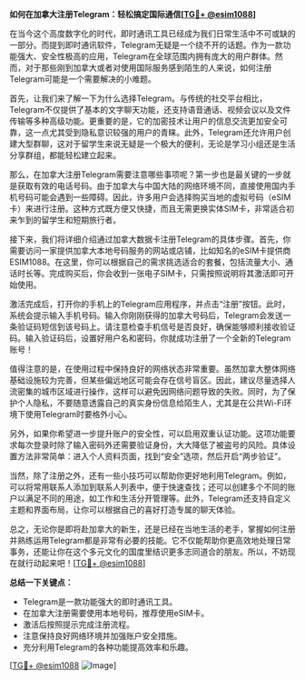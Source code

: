 **如何在加拿大注册Telegram：轻松搞定国际通信[[TG💪+ @esim1088](https://t.me/s/esim1088)]**

在当今这个高度数字化的时代，即时通讯工具已经成为我们日常生活中不可或缺的一部分。而提到即时通讯软件，Telegram无疑是一个绕不开的话题。作为一款功能强大、安全性极高的应用，Telegram在全球范围内拥有庞大的用户群体。然而，对于那些刚到加拿大或者对使用国际服务感到陌生的人来说，如何注册Telegram可能是一个需要解决的小难题。

首先，让我们来了解一下为什么选择Telegram。与传统的社交平台相比，Telegram不仅提供了基本的文字聊天功能，还支持语音通话、视频会议以及文件传输等多种高级功能。更重要的是，它的加密技术让用户的信息交流更加安全可靠，这一点尤其受到隐私意识较强的用户的青睐。此外，Telegram还允许用户创建大型群聊，这对于留学生来说无疑是一个极大的便利，无论是学习小组还是生活分享群组，都能轻松建立起来。

那么，在加拿大注册Telegram需要注意哪些事项呢？第一步也是最关键的一步就是获取有效的电话号码。由于加拿大与中国大陆的网络环境不同，直接使用国内手机号码可能会遇到一些障碍。因此，许多用户会选择购买当地的虚拟号码（eSIM卡）来进行注册。这种方式既方便又快捷，而且无需更换实体SIM卡，非常适合初来乍到的留学生和短期旅行者。

接下来，我们将详细介绍通过加拿大数据卡注册Telegram的具体步骤。首先，你需要访问一家提供加拿大本地号码服务的网站或店铺，比如知名的eSIM卡提供商ESIM1088。在这里，你可以根据自己的需求挑选适合的套餐，包括流量大小、通话时长等。完成购买后，你会收到一张电子SIM卡，只需按照说明将其激活即可开始使用。

激活完成后，打开你的手机上的Telegram应用程序，并点击“注册”按钮。此时，系统会提示输入手机号码。输入你刚刚获得的加拿大号码后，Telegram会发送一条验证码短信到该号码上。请注意检查手机信号是否良好，确保能够顺利接收验证码。输入验证码后，设置好用户名和密码，你就成功注册了一个全新的Telegram账号！

值得注意的是，在使用过程中保持良好的网络状态非常重要。虽然加拿大整体网络基础设施较为完善，但某些偏远地区可能会存在信号盲区。因此，建议尽量选择人流密集的城市区域进行操作，这样可以避免因网络问题导致的失败。同时，为了保护个人隐私，不要随意透露自己的真实身份信息给陌生人，尤其是在公共Wi-Fi环境下使用Telegram时要格外小心。

另外，如果你希望进一步提升账户的安全性，可以启用双重认证功能。这项功能要求每次登录时除了输入密码外还需要验证身份，大大降低了被盗号的风险。具体设置方法非常简单：进入个人资料页面，找到“安全”选项，然后开启“两步验证”。

当然，除了注册之外，还有一些小技巧可以帮助你更好地利用Telegram。例如，可以将常用联系人添加到联系人列表中，便于快速查找；还可以创建多个不同的账户以满足不同的用途，如工作和生活分开管理等。此外，Telegram还支持自定义主题和界面布局，让你可以根据自己的喜好打造专属的聊天体验。

总之，无论你是即将赴加拿大的新生，还是已经在当地生活的老手，掌握如何注册并熟练运用Telegram都是非常有必要的技能。它不仅能帮助你更高效地处理日常事务，还能让你在这个多元文化的国度里结识更多志同道合的朋友。所以，不妨现在就行动起来吧！[[TG💪+ @esim1088](https://t.me/s/esim1088)]

**总结一下关键点：**
- Telegram是一款功能强大的即时通讯工具。
- 在加拿大注册需要使用本地号码，推荐使用eSIM卡。
- 激活后按照提示完成注册流程。
- 注意保持良好网络环境并加强账户安全措施。
- 充分利用Telegram的各种功能提高效率和乐趣。

[[TG💪+ @esim1088](https://t.me/s/esim1088) ![Image](https://i.postimg.cc/4NQfJmqS/Snipaste-2025-05-13-00-14-12.png)]
